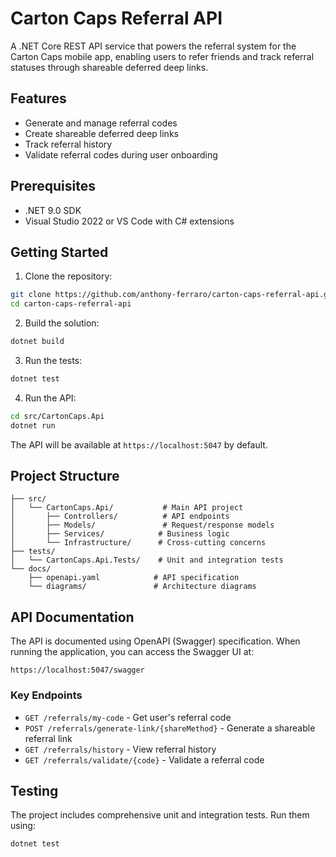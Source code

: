 # Carton Caps Referral API

A .NET Core REST API service that powers the referral system for the Carton Caps mobile app, enabling users to refer friends and track referral statuses through shareable deferred deep links.

## Features

- Generate and manage referral codes
- Create shareable deferred deep links
- Track referral history
- Validate referral codes during user onboarding

## Prerequisites

- .NET 9.0 SDK
- Visual Studio 2022 or VS Code with C# extensions

## Getting Started

1. Clone the repository:

```bash
git clone https://github.com/anthony-ferraro/carton-caps-referral-api.git
cd carton-caps-referral-api
```

2. Build the solution:

```bash
dotnet build
```

3. Run the tests:

```bash
dotnet test
```

4. Run the API:

```bash
cd src/CartonCaps.Api
dotnet run
```

The API will be available at `https://localhost:5047` by default.

## Project Structure

```
├── src/
│   └── CartonCaps.Api/           # Main API project
│       ├── Controllers/          # API endpoints
│       ├── Models/               # Request/response models
│       ├── Services/            # Business logic
│       └── Infrastructure/      # Cross-cutting concerns
├── tests/
│   └── CartonCaps.Api.Tests/    # Unit and integration tests
└── docs/
    ├── openapi.yaml            # API specification
    └── diagrams/               # Architecture diagrams
```

## API Documentation

The API is documented using OpenAPI (Swagger) specification. When running the application, you can access the Swagger UI at:

```
https://localhost:5047/swagger
```

### Key Endpoints

- `GET /referrals/my-code` - Get user's referral code
- `POST /referrals/generate-link/{shareMethod}` - Generate a shareable referral link
- `GET /referrals/history` - View referral history
- `GET /referrals/validate/{code}` - Validate a referral code

## Testing

The project includes comprehensive unit and integration tests. Run them using:

```bash
dotnet test
```
